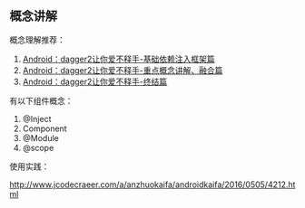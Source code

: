 ## 概念讲解

概念理解推荐：

1. [Android：dagger2让你爱不释手-基础依赖注入框架篇](http://www.jianshu.com/p/cd2c1c9f68d4#)
2. [Android：dagger2让你爱不释手-重点概念讲解、融合篇](http://www.jianshu.com/p/1d42d2e6f4a5)
3. [Android：dagger2让你爱不释手-终结篇](http://www.jianshu.com/p/65737ac39c44)

有以下组件概念：

1. @Inject
2. Component
3. @Module
4. @scope

使用实践：

http://www.jcodecraeer.com/a/anzhuokaifa/androidkaifa/2016/0505/4212.html